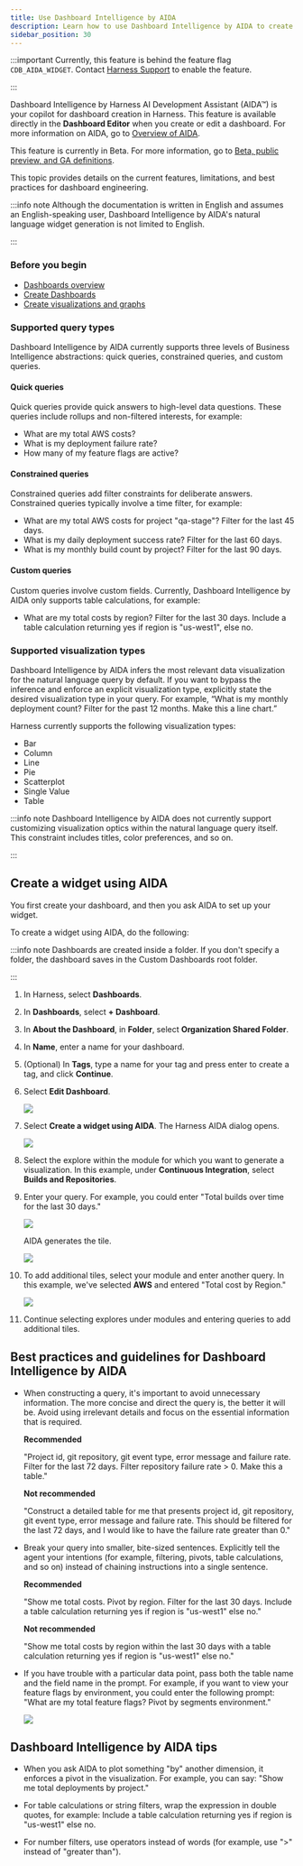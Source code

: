 ```yaml
---
title: Use Dashboard Intelligence by AIDA
description: Learn how to use Dashboard Intelligence by AIDA to create dashboards.
sidebar_position: 30
---
```


:::important
Currently, this feature is behind the feature flag `CDB_AIDA_WIDGET`. Contact [Harness Support](mailto:support@harness.io) to enable the feature.

:::

Dashboard Intelligence by Harness AI Development Assistant (AIDA™) is your copilot for dashboard creation in Harness. This feature is available directly in the **Dashboard Editor** when you create or edit a dashboard. For more information on AIDA, go to [Overview of AIDA](/docs/platform/Harness-AIDA/aida-overview).

This feature is currently in Beta. For more information, go to [Beta, public preview, and GA definitions](/docs/get-started/beta-preview-ga/).

This topic provides details on the current features, limitations, and best practices for dashboard engineering.

:::info note
Although the documentation is written in English and assumes an English-speaking user, Dashboard Intelligence by AIDA's natural language widget generation is not limited to English.

:::

### Before you begin

- [Dashboards overview](/docs/platform/dashboards/dashboards-overview)
- [Create Dashboards](/docs/platform/dashboards/create-dashboards)
- [Create visualizations and graphs](/docs/platform/dashboards/create-visualizations-and-graphs/)

### Supported query types

Dashboard Intelligence by AIDA currently supports three levels of Business Intelligence abstractions: quick queries, constrained queries, and custom queries.

#### Quick queries

Quick queries provide quick answers to high-level data questions. These queries include rollups and non-filtered interests, for example:
   - What are my total AWS costs?
   - What is my deployment failure rate?
   - How many of my feature flags are active?

#### Constrained queries

Constrained queries add filter constraints for deliberate answers. Constrained queries typically involve a time filter, for example:
   - What are my total AWS costs for project "qa-stage"? Filter for the last 45 days.
   - What is my daily deployment success rate? Filter for the last 60 days.
   - What is my monthly build count by project? Filter for the last 90 days.

#### Custom queries

Custom queries involve custom fields. Currently, Dashboard Intelligence by AIDA only supports table calculations, for example: 
   - What are my total costs by region? Filter for the last 30 days. Include a table calculation returning yes if region is "us-west1", else no.

### Supported visualization types

Dashboard Intelligence by AIDA infers the most relevant data visualization for the natural language query by default. If you want to bypass the inference and enforce an explicit visualization type, explicitly state the desired visualization type in your query. For example, “What is my monthly deployment count? Filter for the past 12 months. Make this a line chart.”

Harness currently supports the following visualization types:

- Bar
- Column
- Line
- Pie
- Scatterplot
- Single Value
- Table

:::info note
Dashboard Intelligence by AIDA does not currently support customizing visualization optics within the natural language query itself. This constraint includes titles, color preferences, and so on.

:::

## Create a widget using AIDA

You first create your dashboard, and then you ask AIDA to set up your widget.

To create a widget using AIDA, do the following:

:::info note
Dashboards are created inside a folder. If you don't specify a folder, the dashboard saves in the Custom Dashboards root folder.

:::

1. In Harness, select **Dashboards**.
2. In **Dashboards**, select **+ Dashboard**.
3. In **About the Dashboard**, in **Folder**, select **Organization Shared Folder**. 
4. In **Name**, enter a name for your dashboard.
5. (Optional) In **Tags**, type a name for your tag and press enter to create a tag, and click **Continue**.
6. Select **Edit Dashboard**.
   
   ![](./static/create-a-widget-AIDA-01.png)

7. Select **Create a widget using AIDA**. The Harness AIDA dialog opens.

   ![](./static/create-a-widget-AIDA-02.png)


8. Select the explore within the module for which you want to generate a visualization. In this example, under **Continuous Integration**, select **Builds and Repositories**.

9. Enter your query. For example, you could enter "Total builds over time for the last 30 days."


   ![](./static/create-a-widget-AIDA-03.png)

   AIDA generates the tile.

   ![](./static/create-a-widget-AIDA-04.png)

10. To add additional tiles, select your module and enter another query. In this example, we've selected **AWS** and entered "Total cost by Region."

    ![](./static/create-a-widget-AIDA-05.png)

11. Continue selecting explores under modules and entering queries to add additional tiles.

## Best practices and guidelines for Dashboard Intelligence by AIDA

- When constructing a query, it's important to avoid unnecessary information. The more concise and direct the query is, the better it will be. Avoid using irrelevant details and focus on the essential information that is required.

   **Recommended**

   "Project id, git repository, git event type, error message and failure rate. Filter for the last 72 days. Filter repository failure rate > 0. Make this a table."

   **Not recommended**

   "Construct a detailed table for me that presents project id, git repository, git event type, error message and failure rate. This should be filtered for the last 72 days, and I would like to have the failure rate greater than 0."

- Break your query into smaller, bite-sized sentences. Explicitly tell the agent your intentions (for example, filtering, pivots, table calculations, and so on) instead of chaining instructions into a single sentence.

   **Recommended**

   "Show me total costs. Pivot by region. Filter for the last 30 days. Include a table calculation returning yes if region is "us-west1" else no."

   **Not recommended**

   "Show me total costs by region within the last 30 days with a table calculation returning yes if region is "us-west1" else no."

- If you have trouble with a particular data point, pass both the table name and the field name in the prompt. For example, if you want to view your feature flags by environment, you could enter the following prompt: 
"What are my total feature flags? Pivot by segments environment."

   ![](./static/ff-table-example.png)

## Dashboard Intelligence by AIDA tips

- When you ask AIDA to plot something "by" another dimension, it enforces a pivot in the visualization. For example, you can say: "Show me total deployments by project."

- For table calculations or string filters, wrap the expression in double quotes, for example: Include a table calculation returning yes if region is "us-west1" else no.

- For number filters, use operators instead of words (for example, use ">" instead of "greater than").
